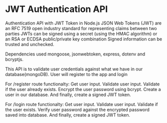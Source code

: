 # JWT Authentication API

Authentication API with JWT Token in Node.js
JSON Web Tokens (JWT) are an RFC 7519 open industry standard for representing claims between two parties
JWTs can be signed using a secret (using the HMAC algorithm) or an RSA or ECDSA public/private key combination
Signed information can be trusted and unchecked.

Dependencies used mongoose, jsonwebtoken, express, dotenv and bcryptjs.

This API is to validate user credentials against what we have in our database(mongoDB).
User will register to the app and login

For /register route functionalty:
Get user input.
Validate user input.
Validate if the user already exists.
Encrypt the user password using bcrypt.
Create a user in our database.
And finally, create a signed JWT token.

For /login route functionalty:
Get user input.
Validate user input.
Validate if the user exists.
Verify user password against the encrypted password saved into database.
And finally, create a signed JWT token.

